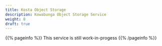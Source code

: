 ```yaml
---
title: Kosta Object Storage
description: Kowabunga Object Storage Service
weight: 8
draft: true
---
```


{{% pageinfo %}}
This service is still work-in-progess
{{% /pageinfo %}}
